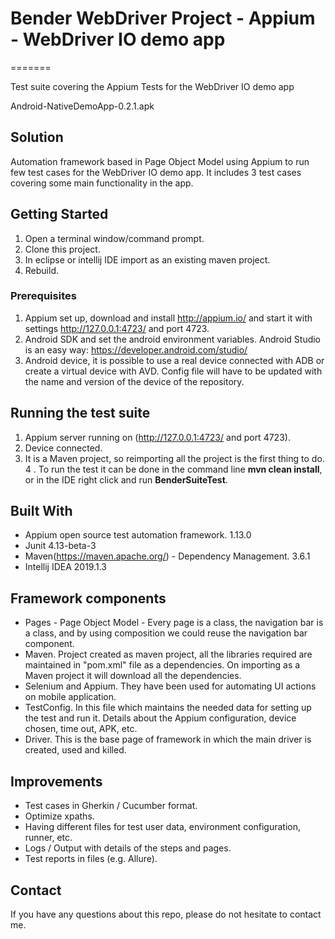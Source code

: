 #  Bender WebDriver Project - Appium - WebDriver IO demo app
=======

Test suite covering the Appium Tests for the WebDriver IO demo app 

Android-NativeDemoApp-0.2.1.apk

## Solution
Automation framework based in Page Object Model using Appium to run few test cases for the WebDriver IO demo app. It includes 3 test cases covering some main functionality in the app. 

## Getting Started
1. Open a terminal window/command prompt.
2. Clone this project.
3. In eclipse or intellij IDE import as an existing maven project.
4. Rebuild.
 
### Prerequisites
1. Appium set up, download and install http://appium.io/ and start it with settings http://127.0.0.1:4723/ and port 4723.
2. Android SDK and set the android environment variables. Android Studio is an easy way: https://developer.android.com/studio/
3. Android device, it is possible to use a real device connected with ADB or create a virtual device with AVD. Config file will have to be updated with the name and version of the device of the repository.

## Running the test suite
1. Appium server running on (http://127.0.0.1:4723/ and port 4723).
2. Device connected.
3. It is a Maven project, so reimporting all the project is the first thing to do. 
4 . To run the test it can be done in the command line **mvn clean install**, or in the IDE right click and run **BenderSuiteTest**.

## Built With
* Appium open source test automation framework. 1.13.0
* Junit 4.13-beta-3
* Maven(https://maven.apache.org/) - Dependency Management. 3.6.1
* Intellij IDEA 2019.1.3


## Framework components
- Pages - Page Object Model - Every page is a class, the navigation bar is a class, and by using composition we could reuse the navigation bar component.
- Maven. Project created as maven project, all the libraries required are maintained in "pom.xml" file as a dependencies. On importing as a Maven project it will download all the dependencies.
- Selenium and Appium. They have been used for automating UI actions on mobile application.
- TestConfig. In this file which maintains the needed data for setting up the test and run it. Details about the Appium configuration, device chosen, time out, APK, etc.
- Driver. This is the base page of framework in which the main driver is created, used and killed.   

## Improvements 
- Test cases in Gherkin / Cucumber format.
- Optimize xpaths.
- Having different files for test user data, environment configuration, runner, etc.
- Logs / Output with details of the steps and pages.
- Test reports in files (e.g. Allure).

## Contact
If you have any questions about this repo, please do not hesitate to contact me.

